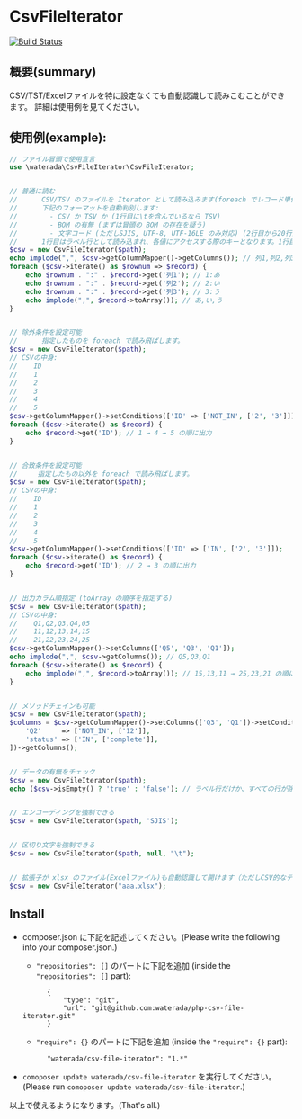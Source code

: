 CsvFileIterator
================

[![Build Status](https://travis-ci.org/waterada/php-csv-file-iterator.svg?branch=master)](https://travis-ci.org/waterada/php-csv-file-iterator)

概要(summary)
-------------

CSV/TST/Excelファイルを特に設定なくても自動認識して読みこむことができます。
詳細は使用例を見てください。


使用例(example):
----------------

```php
// ファイル冒頭で使用宣言
use \waterada\CsvFileIterator\CsvFileIterator;


// 普通に読む
//      CSV/TSV のファイルを Iterator として読み込みます(foreach でレコード単位でループできる)。
//      下記のフォーマットを自動判別します:
//        - CSV か TSV か (1行目に\tを含んでいるなら TSV)
//        - BOM の有無 (まずは冒頭の BOM の存在を疑う)
//        - 文字コード (ただしSJIS, UTF-8, UTF-16LE のみ対応) (2行目から20行読んで判別。BOMがあればそれを優先) 
//      1行目はラベル行として読み込まれ、各値にアクセスする際のキーとなります。1行目のラベル行には改行を含めることはできません。
$csv = new CsvFileIterator($path);
echo implode(",", $csv->getColumnMapper()->getColumns()); // 列1,列2,列3
foreach ($csv->iterate() as $rownum => $record) {
    echo $rownum . ":" . $record->get('列1'); // 1:あ
    echo $rownum . ":" . $record->get('列2'); // 2:い
    echo $rownum . ":" . $record->get('列3'); // 3:う
    echo implode(",", $record->toArray()); // あ,い,う
}


// 除外条件を設定可能
//      指定したものを foreach で読み飛ばします。
$csv = new CsvFileIterator($path);
// CSVの中身:  
//    ID
//    1
//    2
//    3
//    4
//    5
$csv->getColumnMapper()->setConditions(['ID' => ['NOT_IN', ['2', '3']]);
foreach ($csv->iterate() as $record) {
    echo $record->get('ID'); // 1 → 4 → 5 の順に出力
}


// 合致条件を設定可能
//     指定したもの以外を foreach で読み飛ばします。
$csv = new CsvFileIterator($path);
// CSVの中身:  
//    ID
//    1
//    2
//    3
//    4
//    5
$csv->getColumnMapper()->setConditions(['ID' => ['IN', ['2', '3']]);
foreach ($csv->iterate() as $record) {
    echo $record->get('ID'); // 2 → 3 の順に出力
}


// 出力カラム順指定 (toArray の順序を指定する)
$csv = new CsvFileIterator($path);
// CSVの中身:  
//    Q1,Q2,Q3,Q4,Q5
//    11,12,13,14,15
//    21,22,23,24,25
$csv->getColumnMapper()->setColumns(['Q5', 'Q3', 'Q1']);
echo implode(",", $csv->getColumns()); // Q5,Q3,Q1
foreach ($csv->iterate() as $record) {
    echo implode(",", $record->toArray()); // 15,13,11 → 25,23,21 の順に出力
}


// メソッドチェインも可能
$csv = new CsvFileIterator($path);
$columns = $csv->getColumnMapper()->setColumns(['Q3', 'Q1'])->setConditions([
    'Q2'     => ['NOT_IN', ['12']],
    'status' => ['IN', ['complete']],
])->getColumns();


// データの有無をチェック
$csv = new CsvFileIterator($path);
echo ($csv->isEmpty() ? 'true' : 'false'); // ラベル行だけか、すべての行が除外されたら、true


// エンコーディングを強制できる
$csv = new CsvFileIterator($path, 'SJIS');


// 区切り文字を強制できる
$csv = new CsvFileIterator($path, null, "\t");


// 拡張子が xlsx のファイル(Excelファイル)も自動認識して開けます（ただしCSV的なデータのみ読む）
$csv = new CsvFileIterator("aaa.xlsx");
```


Install
-------------

- composer.json に下記を記述してください。(Please write the following into your composer.json.)

  - `"repositories": []` のパートに下記を追加 (inside the `"repositories": []` part):

  ```
        {
            "type": "git",
            "url": "git@github.com:waterada/php-csv-file-iterator.git"
        }
  ```

  - `"require": {}` のパートに下記を追加 (inside the `"require": {}` part):

  ```
        "waterada/csv-file-iterator": "1.*"
  ```

- `comoposer update waterada/csv-file-iterator` を実行してください。(Please run `comoposer update waterada/csv-file-iterator`.)

以上で使えるようになります。(That's all.)
